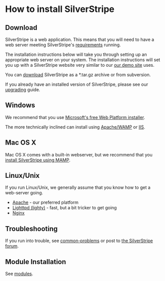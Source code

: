 # How to install SilverStripe

## Download

SilverStripe is a web application.  This means that you will need to have a web server meeting SilverStripe's 
[requirements](server-requirements) running.

The installation instructions below will take you through setting up an appropriate web server on your system.  The
installation instructions will set you up with a SilverStripe website very similar to our [our demo
site](http://demo.silverstripe.com/) uses. 

You can [download](http://silverstripe.org/download) SilverStripe as a *.tar.gz archive or from subversion.

If you already have an installed version of SilverStripe, please see our [upgrading](upgrading) guide.

## Windows

We recommend that you use [Microsoft's free Web Platform installer](topics/installation/installation-on-windows-pi). 

The more technically inclined can install using 
[Apache/WAMP](topics/installation/installation-on-windows-wamp) or [IIS](topics/installation/installation-on-windows-manual-iis).

## Mac OS X

Mac OS X comes with a built-in webserver, but we recommend that you [install SilverStripe using MAMP](topics/installation/installation-on-mac-osx).

## Linux/Unix

If you run Linux/Unix, we generally assume that you know how to get a web-server going.

*  [Apache](topics/installation/installation-on-webserver) - our preferred platform
*  [Lighttpd (lighty)](topics/installation/installation-on-lighttpd) - fast, but a bit tricker to get going
*  [Nginx](topics/installation/installation-on-nginx)

## Troubleshooting

If you run into trouble, see [common-problems](topics/common-problems) or post to [the SilverStripe
forum](http://silverstripe.com/silverstripe-forum/).

## Module Installation

See [modules](topics/modules).
